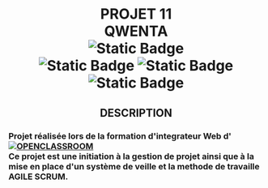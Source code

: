 <h1 align="center">
  PROJET 11<br />
  QWENTA<br />
  <img alt="Static Badge"
       src="https://img.shields.io/badge/Valider-green?style=for-the-badge"><br />
  <img alt="Static Badge"
       src="https://img.shields.io/badge/KANBAN-blue?style=for-the-badge">
  <img alt="Static Badge"
       src="https://img.shields.io/badge/VEILLE-blue?style=for-the-badge">
  <img alt="Static Badge"
       src="https://img.shields.io/badge/AGILE%20SCRUM-blue?style=for-the-badge"><br />
</h1>
<h2 align="center">DESCRIPTION</h2>
<h3 style="vertical-align: middle;">Projet réalisée lors de la formation d'integrateur Web d'
  <a href="https://openclassrooms.com/fr" target="_blank"><img alt="OPENCLASSROOM"
       style="vertical-align:middle"
       src="https://img.shields.io/badge/Openclassroom-darkviolet?style=for-the-badge"></a><br />
  Ce projet est une initiation à la gestion de projet ainsi que à la mise en place d'un système de veille et la methode de travaille AGILE SCRUM.<br />
</h3>





